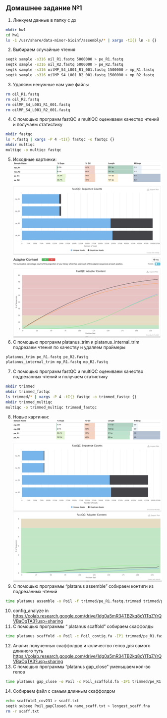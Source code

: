 ## Домашнее задание №1

1. Линкуем данные в папку с дз
```bash
mkdir hw1
cd hw1
ls -1 /usr/share/data-minor-bioinf/assembly/* | xargs -tI{} ln -s {}
```
2. Выбираем случайные чтения
```bash
seqtk sample -s316 oil_R1.fastq 5000000 > pe_R1.fastq
seqtk sample -s316 oil_R2.fastq 5000000 > pe_R2.fastq
seqtk sample -s316 oilMP_S4_L001_R1_001.fastq 1500000 > mp_R1.fastq
seqtk sample -s316 oilMP_S4_L001_R2_001.fastq 1500000 > mp_R2.fastq
```
3. Удаляем ненужные нам уже файлы
```bash
rm oil_R1.fastq
rm oil_R2.fastq
rm oilMP_S4_L001_R1_001.fastq
rm oilMP_S4_L001_R2_001.fastq
```
4. С помощью программ fastQC и multiQC оцениваем качество чтений и получаем статистику
```bash
mkdir fastqc
ls *.fastq | xargs -P 4 -tI{} fastqc -o fastqc {}
mkdir multiqc
multiqc -o multiqc fastqc
```
5. Исходные картинки:
![alt text](https://github.com/messlav/hse21_hw1/blob/main/images/Снимок%20экрана%202021-10-26%20в%2021.35.44.png)
![alt text](https://github.com/messlav/hse21_hw1/blob/main/images/Снимок%20экрана%202021-10-26%20в%2021.36.18.png)
![alt text](https://github.com/messlav/hse21_hw1/blob/main/images/Снимок%20экрана%202021-10-26%20в%2021.36.43.png)
6. С помощью программ platanus_trim и platanus_internal_trim подрезаем чтения по качеству и удаляем праймеры
```bash
platanus_trim pe_R1.fastq pe_R2.fastq 
platanus_internal_trim mp_R1.fastq mp_R2.fastq  
```
7. С помощью программ fastQC и multiQC оцениваем качество подрезанных чтений и получаем статистику
```bash
mkdir trimmed
mkdir trimmed_fastqc
ls trimmed/* | xargs -P 4 -tI{} fastqc -o trimmed_fastqc {}
mkdir trimmed_multiqc
multiqc -o trimmed_multiqc trimmed_fastqc 
```
8. Новые картинки:
![alt text](https://github.com/messlav/hse21_hw1/blob/main/images/Снимок%20экрана%202021-10-26%20в%2021.45.32.png)
![alt text](https://github.com/messlav/hse21_hw1/blob/main/images/Снимок%20экрана%202021-10-26%20в%2021.45.45.png)
![alt text](https://github.com/messlav/hse21_hw1/blob/main/images/Снимок%20экрана%202021-10-26%20в%2021.46.05.png)
9. С помощью программы “platanus assemble” собираем контиги из подрезанных чтений
```bash
time platanus assemble -o Poil -f trimmed/pe_R1.fastq.trimmed trimmed/pe_R2.fastq.trimmed 2> assemble.log
```
10. config_analyze in https://colab.research.google.com/drive/1dg0a5mR34TB2kq8cYlTqZYrQVBaOqTA3?usp=sharing
11. С помощью программы “ platanus scaffold” собираем скаффолды
```bash
time platanus scaffold -o Poil -c Poil_contig.fa -IP1 trimmed/pe_R1.fastq.trimmed  trimmed/pe_R2.fastq.trimmed -OP2 trimmed/mp_R1.fastq.int_trimmed trimmed/mp_R2.fastq.int_trimmed 2> scaffold.log
```
12. Анализ полученных скаффолдов и количество гепов для самого длинного туть https://colab.research.google.com/drive/1dg0a5mR34TB2kq8cYlTqZYrQVBaOqTA3?usp=sharing
13. С помощью программы “platanus gap_close” уменьшаем кол-во гепов
```bash
time platanus gap_close -o Poil -c Poil_scaffold.fa -IP1 trimmed/pe_R1.fastq.trimmed  trimmed/pe_R2.fastq.trimmed -OP2 trimmed/mp_R1.fastq.int_trimmed trimmed/mp_R2.fastq.int_trimmed 2> gapclose.log
```
14. Собираем файл с самым длинным скаффолдом
```bash
echo scaffold1_cov231 > scaff.txt
seqtk subseq Poil_gapClosed.fa name_scaff.txt > longest_scaff.fna
rm -r scaff.txt
```


